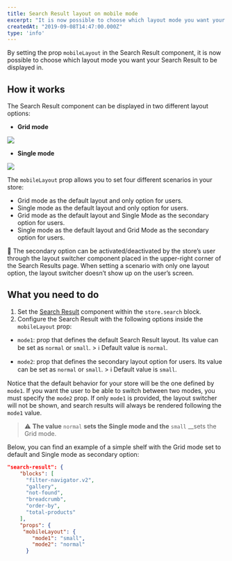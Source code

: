 ```yaml
---
title: Search Result layout on mobile mode 
excerpt: "It is now possible to choose which layout mode you want your Search Result to be displayed in."
createdAt: "2019-09-08T14:47:00.000Z"
type: 'info'
---
```

By setting the prop `mobileLayout` in the Search Result component, it is now possible to choose which layout mode you want your Search Result to be displayed in.

## How it works

The Search Result component can be displayed in two different layout options:

- __Grid mode__

![](https://user-images.githubusercontent.com/12139385/62788279-f3d50800-ba9c-11e9-8176-7583235fd709.png)

- __Single mode__

![](https://user-images.githubusercontent.com/12139385/62789631-ba51cc00-ba9f-11e9-842f-d6b2e22fbaf3.png)

The `mobileLayout` prop allows you to set four different scenarios in your store:

- Grid mode as the default layout and only option for users.
- Single mode as the default layout and only option for users.
- Grid mode as the default layout and Single Mode as the secondary option for users.
- Single mode as the default layout and Grid Mode as the secondary option for users.

:eyes: The secondary option can be activated/deactivated by the store’s user through the layout switcher component placed in the upper-right corner of the Search Results page. When setting a scenario with only one layout option, the layout switcher doesn’t show up on the user’s screen.

## What you need to do

1. Set the [Search Result](https://github.com/vtex-apps/search-result) component within the `store.search` block.
2. Configure the Search Result with the following options inside the `mobileLayout` prop:

- `mode1`: prop that defines the default Search Result layout. Its value can be set as `normal` or `small`. > ℹ️ Default value is `normal`.

- `mode2`: prop that defines the secondary layout option for users. Its value can be set as `normal` or `small`. > ℹ️ Default value is `small`.

Notice that the default behavior for your store will be the one defined by `mode1`. If you want the user to be able to switch between two modes, you must specify the `mode2` prop. If only `mode1` is provided, the layout switcher will not be shown, and search results will always be rendered following the `mode1` value. 

> ⚠️ __The value__ `normal` __sets the Single mode and the__ `small` __sets the Grid mode.

Below, you can find an example of a simple shelf with the Grid mode set to default and Single mode as secondary option:

```json
"search-result": {
    "blocks": [
      "filter-navigator.v2",
      "gallery",
      "not-found",
      "breadcrumb",
      "order-by",
      "total-products"
    ],
    "props": {
     "mobileLayout": {
        "mode1": "small",
        "mode2": "normal"
      }
      
```
